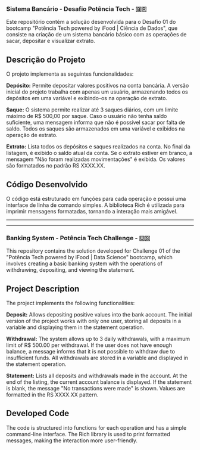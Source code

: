 

### Sistema Bancário - Desafio Potência Tech - :brazil:
Este repositório contém a solução desenvolvida para o Desafio 01 do bootcamp "Potência Tech powered by iFood | Ciência de Dados", que consiste na criação de um sistema bancário básico com as operações de sacar, depositar e visualizar extrato.

## Descrição do Projeto
O projeto implementa as seguintes funcionalidades:

<strong>Depósito:</strong> Permite depositar valores positivos na conta bancária. A versão inicial do projeto trabalha com apenas um usuário, armazenando todos os depósitos em uma variável e exibindo-os na operação de extrato.

<strong>Saque:</strong> O sistema permite realizar até 3 saques diários, com um limite máximo de R$ 500,00 por saque. Caso o usuário não tenha saldo suficiente, uma mensagem informa que não é possível sacar por falta de saldo. Todos os saques são armazenados em uma variável e exibidos na operação de extrato.

<strong>Extrato:</strong> Lista todos os depósitos e saques realizados na conta. No final da listagem, é exibido o saldo atual da conta. Se o extrato estiver em branco, a mensagem "Não foram realizadas movimentações" é exibida. Os valores são formatados no padrão RS XXXX.XX.

## Código Desenvolvido
O código está estruturado em funções para cada operação e possui uma interface de linha de comando simples. A biblioteca Rich é utilizada para imprimir mensagens formatadas, tornando a interação mais amigável.

---
---

### Banking System - Potência Tech Challenge - 🇺🇸
This repository contains the solution developed for Challenge 01 of the "Potência Tech powered by iFood | Data Science" bootcamp, which involves creating a basic banking system with the operations of withdrawing, depositing, and viewing the statement.

## Project Description
The project implements the following functionalities:

<strong>Deposit:</strong> Allows depositing positive values into the bank account. The initial version of the project works with only one user, storing all deposits in a variable and displaying them in the statement operation.

<strong>Withdrawal:</strong> The system allows up to 3 daily withdrawals, with a maximum limit of R$ 500.00 per withdrawal. If the user does not have enough balance, a message informs that it is not possible to withdraw due to insufficient funds. All withdrawals are stored in a variable and displayed in the statement operation.

<strong>Statement:</strong> Lists all deposits and withdrawals made in the account. At the end of the listing, the current account balance is displayed. If the statement is blank, the message "No transactions were made" is shown. Values are formatted in the RS XXXX.XX pattern.

## Developed Code
The code is structured into functions for each operation and has a simple command-line interface. The Rich library is used to print formatted messages, making the interaction more user-friendly.

